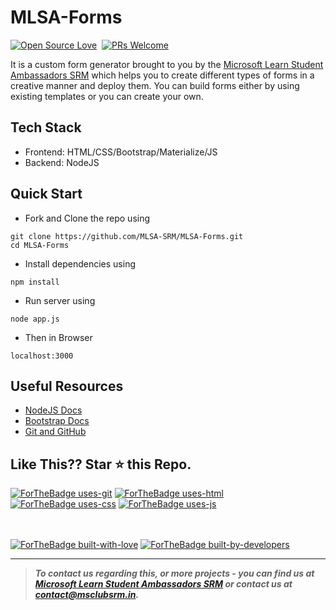 # MLSA-Forms
  [![Open Source Love](https://badges.frapsoft.com/os/v1/open-source.svg?v=102)](https://github.com/MLSA-SRM/MLSA-Forms)&nbsp;
[![PRs Welcome](https://img.shields.io/badge/PRs-welcome-brightgreen.svg?style=flat-square)](https://github.com/MLSA-SRM/MLSA-Forms)&nbsp;

It is a custom form generator brought to you by the [Microsoft Learn Student Ambassadors SRM](https://msclubsrm.in) which helps you to create different types of forms in a creative manner and deploy them. You can build forms either by using existing templates or you can create your own.

## Tech Stack
- Frontend: HTML/CSS/Bootstrap/Materialize/JS
- Backend: NodeJS

## Quick Start

- Fork and Clone the repo using
```
git clone https://github.com/MLSA-SRM/MLSA-Forms.git
cd MLSA-Forms
```
- Install dependencies using
```
npm install
```
- Run server using
```
node app.js
```
- Then in Browser
```
localhost:3000
```

## Useful Resources

- [NodeJS Docs](https://nodejs.org/docs/latest-v12.x/api/)
- [Bootstrap Docs](https://getbootstrap.com/docs/4.5/getting-started/introduction/)
- [Git and GitHub](https://www.digitalocean.com/community/tutorials/how-to-use-git-a-reference-guide)

## Like This?? Star ⭐ this Repo.

[![ForTheBadge uses-git](http://ForTheBadge.com/images/badges/uses-git.svg)](https://github.com/MLSA-SRM/MLSA-Forms)
[![ForTheBadge uses-html](http://ForTheBadge.com/images/badges/uses-html.svg)](https://github.com/MLSA-SRM/MLSA-Forms)
[![ForTheBadge uses-css](http://ForTheBadge.com/images/badges/uses-css.svg)](https://github.com/MLSA-SRM/MLSA-Forms)
[![ForTheBadge uses-js](http://ForTheBadge.com/images/badges/uses-js.svg)](https://github.com/MLSA-SRM/MLSA-Forms)

<br><br>
[![ForTheBadge built-with-love](http://ForTheBadge.com/images/badges/built-with-love.svg)](https://github.com/MLSA-SRM/MLSA-Forms)
[![ForTheBadge built-by-developers](http://ForTheBadge.com/images/badges/built-by-developers.svg)](https://github.com/MLSA-SRM/MLSA-Forms)

***

> **_To contact us regarding this, or more projects - you can find us at [Microsoft Learn Student Ambassadors SRM](https://msclubsrm.in) or contact us at [contact@msclubsrm.in](mailto:contact@msclubsrm.in?Subject=Transport-Mail-Automation)._**

